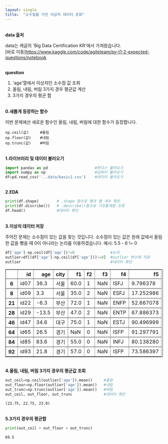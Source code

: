 ```yaml
---
layout: single
title:  "소수점을 가진 이상치 데이터 조회"
---
```


<br/>**data 출처**<br/>

data는 캐글의 'Big Data Certification KR'에서 가져왔습니다.<br/>
[바로 이동]<https://www.kaggle.com/code/agileteam/py-t1-2-expected-questions/notebook>

<br/>**question**<br/>

1. 'age'열에서 이상치인 소수점 값 조회
2. 올림, 내림, 버림 3가지 경우 평균값 계산
3. 3가지 경우의 평균 합

<br/>**0.새롭게 등장하는 함수**<br/>

이번 문제에선 새로운 함수인 올림, 내림, 버림에 대한 함수가 등장합니다.

    np.ceil(값)     #올림
    np.floor(값)    #내림
    np.trunc(값)    #버림

<br/>**1.라이브러리 및 데이터 불러오기**<br/>

```python
import pandas as pd                     #판다스 불러오기
import numpy as np                      #넘파이 불러오기
df=pd.read_csv('...data/basic1.csv')    #데이터 불러오기
```
<br/>**2.EDA**<br/>

```python
print(df.shape)        # .shape 함수로 행과 열 개수 확인
print(df.discribe())   # .describe()함수로 기초통계량 조회
df.head()              #데이터 확인
```
<br/>**3.이상치 데이터 저장**<br/>

주어진 문제는 소수점이 있는 값을 찾는 것입니다.
소수점이 있는 값은 원래 값에서 올림한 값을 뺐을 때 0이 아니라는 논리를 이용하겠습니다.
예시: 5.5 - 6 != 0

```python
df['age']-np.ceil(df['age'])!=0                #논리
outlier=df[(df['age']-np.ceil(df['age']))!=0]  #outlier 변수에 저장
outlier                                        #데이터 확인
```


</style>
<table border="1" class="dataframe">
  <thead>
    <tr style="text-align: right;">
      <th></th>
      <th>id</th>
      <th>age</th>
      <th>city</th>
      <th>f1</th>
      <th>f2</th>
      <th>f3</th>
      <th>f4</th>
      <th>f5</th>
    </tr>
  </thead>
  <tbody>
    <tr>
      <th>6</th>
      <td>id07</td>
      <td>36.3</td>
      <td>서울</td>
      <td>60.0</td>
      <td>1</td>
      <td>NaN</td>
      <td>ISFJ</td>
      <td>9.796378</td>
    </tr>
    <tr>
      <th>8</th>
      <td>id09</td>
      <td>3.3</td>
      <td>서울</td>
      <td>35.0</td>
      <td>2</td>
      <td>NaN</td>
      <td>ESFJ</td>
      <td>17.252986</td>
    </tr>
    <tr>
      <th>21</th>
      <td>id22</td>
      <td>-6.3</td>
      <td>부산</td>
      <td>72.0</td>
      <td>1</td>
      <td>NaN</td>
      <td>ENFP</td>
      <td>52.667078</td>
    </tr>
    <tr>
      <th>28</th>
      <td>id29</td>
      <td>-13.5</td>
      <td>부산</td>
      <td>47.0</td>
      <td>2</td>
      <td>NaN</td>
      <td>ENTP</td>
      <td>67.886373</td>
    </tr>
    <tr>
      <th>46</th>
      <td>id47</td>
      <td>34.6</td>
      <td>대구</td>
      <td>75.0</td>
      <td>1</td>
      <td>NaN</td>
      <td>ESTJ</td>
      <td>90.496999</td>
    </tr>
    <tr>
      <th>64</th>
      <td>id65</td>
      <td>26.5</td>
      <td>경기</td>
      <td>NaN</td>
      <td>0</td>
      <td>NaN</td>
      <td>ISFP</td>
      <td>91.297791</td>
    </tr>
    <tr>
      <th>84</th>
      <td>id85</td>
      <td>83.6</td>
      <td>경기</td>
      <td>55.0</td>
      <td>0</td>
      <td>NaN</td>
      <td>INFJ</td>
      <td>80.138280</td>
    </tr>
    <tr>
      <th>92</th>
      <td>id93</td>
      <td>21.8</td>
      <td>경기</td>
      <td>57.0</td>
      <td>0</td>
      <td>NaN</td>
      <td>ISFP</td>
      <td>73.586397</td>
    </tr>
  </tbody>
</table>
</div>

<br/>**4.올림, 내림, 버림 3가지 경우의 평균값 조회**<br/>


```python
out_ceil=np.ceil(outlier['age']).mean()     #올림
out_floor=np.floor(outlier['age']).mean()   #내림
out_trunc=np.trunc(outlier['age']).mean()   #버림
out_ceil, out_floor, out_trunc              #데이터 확인
```




    (23.75, 22.75, 23.0)

<br/>**5.3가지 경우의 평균합**<br/>


```python
print(out_ceil + out_floor + out_trunc)
```

    69.5
    
